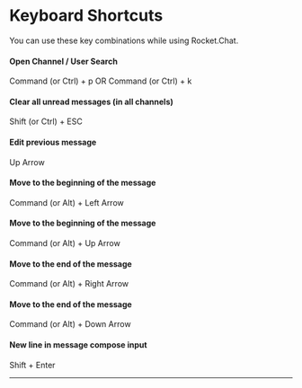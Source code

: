 # Keyboard Shortcuts

You can use these key combinations while using Rocket.Chat.

#### **Open Channel / User Search**

Command (or Ctrl) + p OR Command (or Ctrl) + k

#### **Clear all unread messages (in all channels)**

Shift (or Ctrl) + ESC

#### **Edit previous message**

Up Arrow

#### **Move to the beginning of the message**

Command (or Alt) + Left Arrow

#### **Move to the beginning of the message**

Command (or Alt) + Up Arrow

#### **Move to the end of the message**

Command (or Alt) + Right Arrow

#### **Move to the end of the message**

Command (or Alt) + Down Arrow

#### **New line in message compose input**

Shift + Enter

****
